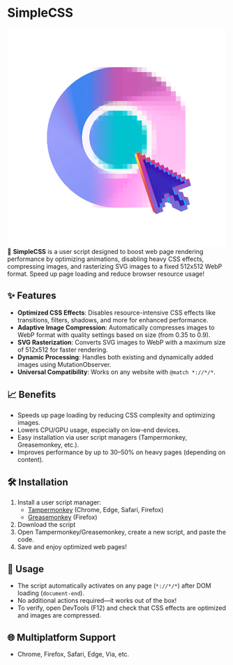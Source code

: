 # SimpleCSS
![LiteRender Logo](logo.png)
🚀 **SimpleCSS** is a user script designed to boost web page rendering performance by optimizing animations, disabling heavy CSS effects, compressing images, and rasterizing SVG images to a fixed 512x512 WebP format. Speed up page loading and reduce browser resource usage!

## ✨ Features
- **Optimized CSS Effects**: Disables resource-intensive CSS effects like transitions, filters, shadows, and more for enhanced performance.
- **Adaptive Image Compression**: Automatically compresses images to WebP format with quality settings based on size (from 0.35 to 0.9).
- **SVG Rasterization**: Converts SVG images to WebP with a maximum size of 512x512 for faster rendering.
- **Dynamic Processing**: Handles both existing and dynamically added images using MutationObserver.
- **Universal Compatibility**: Works on any website with `@match *://*/*`.

## 📈 Benefits
- Speeds up page loading by reducing CSS complexity and optimizing images.
- Lowers CPU/GPU usage, especially on low-end devices.
- Easy installation via user script managers (Tampermonkey, Greasemonkey, etc.).
- Improves performance by up to 30–50% on heavy pages (depending on content).

## 🛠 Installation
1. Install a user script manager:
   - [Tampermonkey](https://www.tampermonkey.net/) (Chrome, Edge, Safari, Firefox)
   - [Greasemonkey](https://addons.mozilla.org/firefox/addon/greasemonkey/) (Firefox)
2. Download the script
3. Open Tampermonkey/Greasemonkey, create a new script, and paste the code.
4. Save and enjoy optimized web pages!

## 🚀 Usage
- The script automatically activates on any page (`*://*/*`) after DOM loading (`document-end`).
- No additional actions required—it works out of the box!
- To verify, open DevTools (F12) and check that CSS effects are optimized and images are compressed.

## 🌐 Multiplatform Support
- Chrome, Firefox, Safari, Edge, Via, etc.
